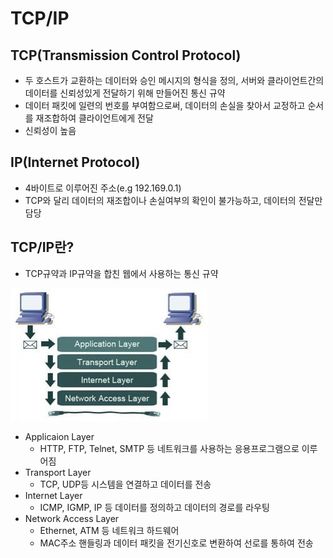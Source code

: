 # TCP/IP
## TCP(Transmission Control Protocol)
- 두 호스트가 교환하는 데이터와 승인 메시지의 형식을 정의, 서버와 클라이언트간의 데이터를 신뢰성있게 전달하기 위해 만들어진 통신 규약
- 데이터 패킷에 일련의 번호를 부여함으로써, 데이터의 손실을 찾아서 교정하고 순서를 재조합하여 클라이언트에게 전달
- 신뢰성이 높음

## IP(Internet Protocol)
- 4바이트로 이루어진 주소(e.g 192.169.0.1)
- TCP와 달리 데이터의 재조합이나 손실여부의 확인이 불가능하고, 데이터의 전달만 담당

## TCP/IP란?
- TCP규약과 IP규약을 합친 웹에서 사용하는 통신 규약

![TCP-IP1](../img/Network/TCP-IP/TCP-IP1.png)

- Applicaion Layer
    - HTTP, FTP, Telnet, SMTP 등 네트워크를 사용하는 응용프로그램으로 이루어짐
- Transport Layer
    - TCP, UDP등 시스템을 연결하고 데이터를 전송
- Internet Layer
    - ICMP, IGMP, IP 등 데이터를 정의하고 데이터의 경로를 라우팅
- Network Access Layer
    - Ethernet, ATM 등 네트워크 하드웨어
    - MAC주소 핸들링과 데이터 패킷을 전기신호로 변환하여 선로를 통하여 전송
